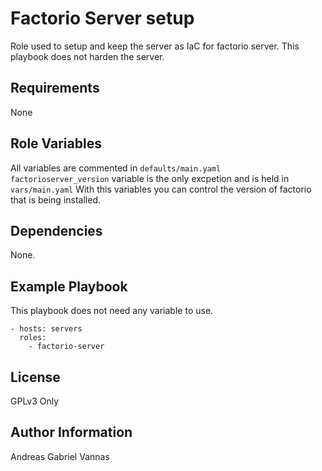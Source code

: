 Factorio Server setup
=========

Role used to setup and keep the server as IaC for factorio server.
This playbook does not harden the server.

Requirements
------------

None

Role Variables
--------------

All variables are commented in `defaults/main.yaml`\
`factorioserver_version` variable is the only excpetion and is held in `vars/main.yaml`
With this variables you can control the version of factorio that is being installed.

Dependencies
------------

None.

Example Playbook
----------------

This playbook does not need any variable to use.
```
- hosts: servers
  roles:
    - factorio-server
```
License
-------
GPLv3 Only

Author Information
------------------
Andreas Gabriel Vannas
